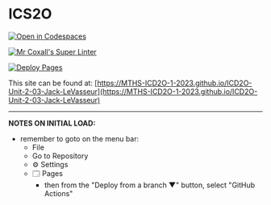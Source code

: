 # ICS2O

[![Open in Codespaces](https://classroom.github.com/assets/launch-codespace-7f7980b617ed060a017424585567c406b6ee15c891e84e1186181d67ecf80aa0.svg)](https://classroom.github.com/open-in-codespaces?assignment_repo_id=14357040)

[![Mr Coxall's Super Linter](https://github.com/MTHS-ICD2O-1-2023/ICD2O-Unit-2-03-Jack-LeVasseur/workflows/Mr%20Coxall's%20Super%20Linter/badge.svg)](https://github.com/MTHS-ICD2O-1-2023/ICD2O-Unit-2-03-Jack-LeVasseur/actions)

[![Deploy Pages](https://github.com/MTHS-ICD2O-1-2023/ICD2O-Unit-2-03-Jack-LeVasseur/workflows/Deploy%20Pages/badge.svg)](https://github.com/MTHS-ICD2O-1-2023/ICD2O-Unit-2-03-Jack-LeVasseur/actions)

This site can be found at: [https://MTHS-ICD2O-1-2023.github.io/ICD2O-Unit-2-03-Jack-LeVasseur](https://MTHS-ICD2O-1-2023.github.io/ICD2O-Unit-2-03-Jack-LeVasseur)

---

**NOTES ON INITIAL LOAD:**
- remember to goto on the menu bar:
  - File
  - Go to Repository
  - ⚙ Settings
  - 🗔 Pages
    - then from the "Deploy from a branch ▼" button, select "GitHub Actions"
